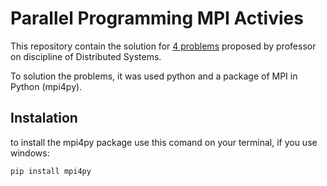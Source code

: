 # Parallel Programming MPI Activies
This repository contain the solution for [4 problems](https://github.com/manassesss/Parallel-Programming-MPI-Activies/wiki) proposed by professor on discipline of Distributed Systems.

To solution the problems, it was used python and a package of MPI in Python (mpi4py).

## Instalation

to install the mpi4py package use this comand on your terminal, if you use windows:

`pip install mpi4py`

